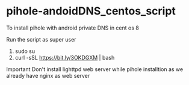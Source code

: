 # pihole-andoidDNS_centos_script

To install pihole with android private DNS in cent os 8

Run the script as super user 

1. sudo su
2. curl -sSL https://bit.ly/3OKDGXM | bash

Important 
Don't install lighttpd web server while pihole installtion 
as we already have nginx as web server 
